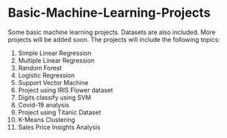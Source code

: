 # Basic-Machine-Learning-Projects
Some basic machine learning projects. Datasets are also included. More projects will be added soon.
The projects will include the following topics:
1. Simple Linear Regression
2. Multiple Linear Regression
3. Random Forest
4. Logistic Regression
5. Support Vector Machine 
6. Project using IRIS Flower dataset
7. Digits classify using SVM
8. Covid-19 analysis 
9. Project using Titanic Dataset
10. K-Means Clustering
11. Sales Price Insights Analysis
